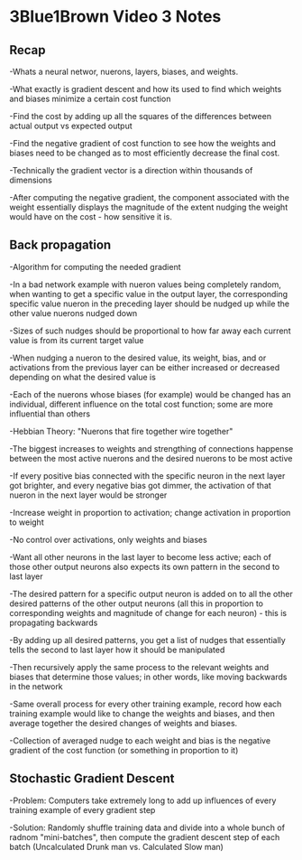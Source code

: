 # 3Blue1Brown Video 3 Notes

## Recap

-Whats a neural networ, nuerons, layers, biases, and weights.

-What exactly is gradient descent and how its used to find which weights and biases minimize a certain cost function

-Find the cost by adding up all the squares of the differences between actual output vs expected output

-Find the negative gradient of cost function to see how the weights and biases need to be changed as to most efficiently decrease the final cost.

-Technically the gradient vector is a direction within thousands of dimensions

-After computing the negative gradient, the component associated with the weight essentially displays the magnitude of the extent nudging the weight would have on the cost - how sensitive it is.

## Back propagation

-Algorithm for computing the needed gradient

-In a bad network example with nueron values being completely random, when wanting to get a specific value in the output layer, the corresponding specific value nueron in the preceding layer should be nudged up while the other value nuerons nudged down

-Sizes of such nudges should be proportional to how far away each current value is from its current target value

-When nudging a nueron to the desired value, its weight, bias, and or activations from the previous layer can be either increased or decreased depending on what the desired value is

-Each of the nuerons whose biases (for example) would be changed has an individual, different influence on the total cost function; some are more influential than others

-Hebbian Theory: "Nuerons that fire together wire together"

-The biggest increases to weights and strengthing of connections happense between the most active nuerons and the desired nuerons to be most active

-If every positive bias connected with the specific neuron in the next layer got brighter, and every negative bias got dimmer, the activation of that nueron in the next layer would be stronger

-Increase weight in proportion to activation; change activation in proportion to weight

-No control over activations, only weights and biases

-Want all other neurons in the last layer to become less active; each of those other output neurons also expects its own pattern in the second to last layer

-The desired pattern for a specific output neuron is added on to all the other desired patterns of the other output neurons (all this in proportion to corresponding weights and magnitude of change for each neuron) - this is propagating backwards

-By adding up all desired patterns, you get a list of nudges that essentially tells the second to last layer how it should be manipulated

-Then recursively apply the same process to the relevant weights and biases that determine those values; in other words, like moving backwards in the network

-Same overall process for every other training example, record how each training example would like to change the weights and biases, and then average together the desired changes of weights and biases.

-Collection of averaged nudge to each weight and bias is the negative gradient of the cost function (or something in proportion to it)

## Stochastic Gradient Descent

-Problem: Computers take extremely long to add up influences of every training example of every gradient step

-Solution: Randomly shuffle training data and divide into a whole bunch of radnom "mini-batches", then compute the gradient descent step of each batch (Uncalculated Drunk man vs. Calculated Slow man)




